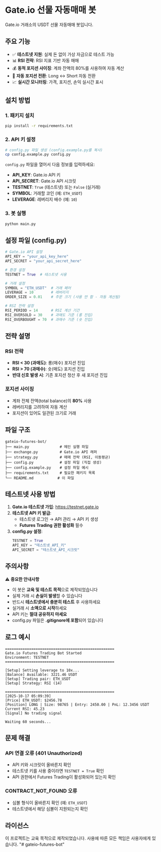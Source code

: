 # Gate.io 선물 자동매매 봇

Gate.io 거래소의 USDT 선물 자동매매 봇입니다.

## 주요 기능

- ✅ **테스트넷 지원**: 실제 돈 없이 가상 자금으로 테스트 가능
- 📊 **RSI 전략**: RSI 지표 기반 자동 매매
- 💰 **동적 포지션 사이징**: 계좌 잔액의 80%를 사용하여 자동 계산
- 🔄 **자동 포지션 전환**: Long ↔ Short 자동 전환
- 📈 **실시간 모니터링**: 가격, 포지션, 손익 실시간 표시

## 설치 방법

### 1. 패키지 설치
```bash
pip install -r requirements.txt
```

### 2. API 키 설정
```bash
# config.py 파일 생성 (config.example.py를 복사)
cp config.example.py config.py
```

`config.py` 파일을 열어서 다음 정보를 입력하세요:
- **API_KEY**: Gate.io API 키
- **API_SECRET**: Gate.io API 시크릿
- **TESTNET**: `True` (테스트넷) 또는 `False` (실거래)
- **SYMBOL**: 거래할 코인 (예: `ETH_USDT`)
- **LEVERAGE**: 레버리지 배수 (예: `10`)

### 3. 봇 실행
```bash
python main.py
```

## 설정 파일 (config.py)

```python
# Gate.io API 설정
API_KEY = "your_api_key_here"
API_SECRET = "your_api_secret_here"

# 환경 설정
TESTNET = True  # 테스트넷 사용

# 거래 설정
SYMBOL = "ETH_USDT"  # 거래 페어
LEVERAGE = 10        # 레버리지
ORDER_SIZE = 0.01    # 주문 크기 (사용 안 함 - 자동 계산됨)

# RSI 전략 설정
RSI_PERIOD = 14      # RSI 계산 기간
RSI_OVERSOLD = 30    # 과매도 기준 (롱 진입)
RSI_OVERBOUGHT = 70  # 과매수 기준 (숏 진입)
```

## 전략 설명

### RSI 전략
- **RSI < 30 (과매도)**: 롱(매수) 포지션 진입
- **RSI > 70 (과매수)**: 숏(매도) 포지션 진입
- **반대 신호 발생 시**: 기존 포지션 청산 후 새 포지션 진입

### 포지션 사이징
- 계좌 전체 잔액(total balance)의 **80%** 사용
- 레버리지를 고려하여 자동 계산
- 포지션이 있어도 일관된 크기로 거래

## 파일 구조

```
gateio-futures-bot/
├── main.py              # 메인 실행 파일
├── exchange.py          # Gate.io API 래퍼
├── strategy.py          # 매매 전략 (RSI, 이동평균)
├── config.py            # 설정 파일 (직접 생성)
├── config.example.py    # 설정 파일 예시
├── requirements.txt     # 필요한 패키지 목록
└── README.md           # 이 파일
```

## 테스트넷 사용 방법

1. **Gate.io 테스트넷 가입**: https://testnet.gate.io
2. **테스트넷 API 키 발급**:
   - 테스트넷 로그인 → API 관리 → API 키 생성
   - **Futures Trading 권한 활성화** 필수
3. **config.py 설정**:
   ```python
   TESTNET = True
   API_KEY = "테스트넷_API_키"
   API_SECRET = "테스트넷_API_시크릿"
   ```

## 주의사항

⚠️ **중요한 안내사항**

- 이 봇은 **교육 및 테스트 목적**으로 제작되었습니다
- 실제 거래 시 **손실이 발생**할 수 있습니다
- 반드시 **테스트넷에서 충분히 테스트** 후 사용하세요
- 실거래 시 **소액으로 시작**하세요
- API 키는 **절대 공유하지 마세요**
- config.py 파일은 **.gitignore에 포함**되어 있습니다

## 로그 예시

```
==================================================
Gate.io Futures Trading Bot Started
Environment: TESTNET
==================================================

[Setup] Setting leverage to 10x...
[Balance] Available: 3221.46 USDT
[Setup] Trading pair: ETH_USDT
[Setup] Strategy: RSI (14)

==================================================
[2025-10-17 05:09:39]
[Price] ETH_USDT: $2456.78
[Position] LONG | Size: 98765 | Entry: 2450.00 | PnL: 12.3456 USDT
Current RSI: 45.23
[Signal] No trading signal

Waiting 60 seconds...
```

## 문제 해결

### API 연결 오류 (401 Unauthorized)
- API 키와 시크릿이 올바른지 확인
- 테스트넷 키를 사용 중이라면 `TESTNET = True` 확인
- API 권한에서 Futures Trading이 활성화되어 있는지 확인

### CONTRACT_NOT_FOUND 오류
- 심볼 형식이 올바른지 확인 (예: `ETH_USDT`)
- 테스트넷에서 해당 심볼이 지원되는지 확인

## 라이선스

이 프로젝트는 교육 목적으로 제작되었습니다. 사용에 따른 모든 책임은 사용자에게 있습니다.
"# gateio-futures-bot"  
